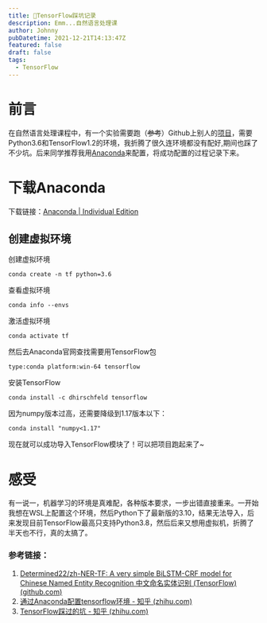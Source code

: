```yaml
---
title: 📖TensorFlow踩坑记录
description: Emm...自然语言处理课
author: Johnny
pubDatetime: 2021-12-21T14:13:47Z
featured: false
draft: false
tags:
  - TensorFlow
---
```


# 前言

在自然语言处理课程中，有一个实验需要跑（~~参考~~）Github上别人的[项目](https://github.com/Determined22/zh-NER-TF)，需要Python3.6和TensorFlow1.2的环境，我折腾了很久连环境都没有配好,期间也踩了不少坑。后来同学推荐我用[Anaconda](https://github.com/Determined22/zh-NER-TF)来配置，将成功配置的过程记录下来。

# 下载Anaconda

下载链接：[Anaconda | Individual Edition](https://www.anaconda.com/products/individual)

## 创建虚拟环境

创建虚拟环境

`conda create -n tf python=3.6`

查看虚拟环境

`conda info --envs`

激活虚拟环境

`conda activate tf`

然后去Anaconda官网查找需要用TensorFlow包

`type:conda platform:win-64 tensorflow`

安装TensorFlow

`conda install -c dhirschfeld tensorflow`

因为numpy版本过高，还需要降级到1.17版本以下：

`conda install "numpy<1.17"`

现在就可以成功导入TensorFlow模块了！可以把项目跑起来了~

# 感受

有一说一，机器学习的环境是真难配，各种版本要求，一步出错直接重来。一开始我想在WSL上配置这个环境，然后Python下了最新版的3.10，结果无法导入，后来发现目前TensorFlow最高只支持Python3.8，然后后来又想用虚拟机，折腾了半天也不行，真的太搞了。



### 参考链接：

1. [Determined22/zh-NER-TF: A very simple BiLSTM-CRF model for Chinese Named Entity Recognition 中文命名实体识别 (TensorFlow) (github.com)](https://github.com/Determined22/zh-NER-TF)
2. [通过Anaconda配置tensorflow环境 - 知乎 (zhihu.com)](https://zhuanlan.zhihu.com/p/383379900)
3. [TensorFlow踩过的坑 - 知乎 (zhihu.com)](https://zhuanlan.zhihu.com/p/95615208)